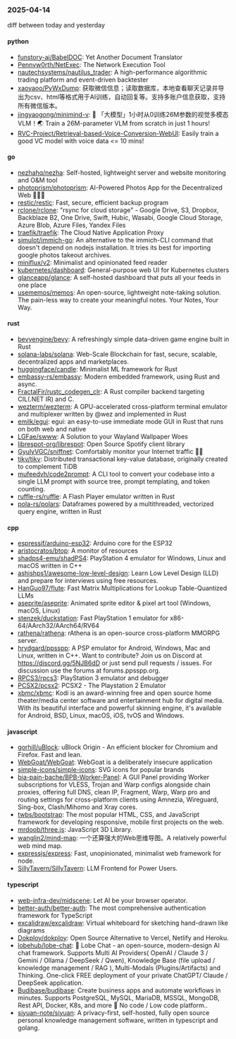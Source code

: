 ### 2025-04-14
diff between today and yesterday

#### python
* [funstory-ai/BabelDOC](https://github.com/funstory-ai/BabelDOC): Yet Another Document Translator
* [Pennyw0rth/NetExec](https://github.com/Pennyw0rth/NetExec): The Network Execution Tool
* [nautechsystems/nautilus_trader](https://github.com/nautechsystems/nautilus_trader): A high-performance algorithmic trading platform and event-driven backtester
* [xaoyaoo/PyWxDump](https://github.com/xaoyaoo/PyWxDump): 获取微信信息；读取数据库，本地查看聊天记录并导出为csv、html等格式用于AI训练，自动回复等。支持多账户信息获取，支持所有微信版本。
* [jingyaogong/minimind-v](https://github.com/jingyaogong/minimind-v): 🚀 「大模型」1小时从0训练26M参数的视觉多模态VLM！🌏 Train a 26M-parameter VLM from scratch in just 1 hours!
* [RVC-Project/Retrieval-based-Voice-Conversion-WebUI](https://github.com/RVC-Project/Retrieval-based-Voice-Conversion-WebUI): Easily train a good VC model with voice data <= 10 mins!

#### go
* [nezhahq/nezha](https://github.com/nezhahq/nezha): Self-hosted, lightweight server and website monitoring and O&M tool
* [photoprism/photoprism](https://github.com/photoprism/photoprism): AI-Powered Photos App for the Decentralized Web 🌈💎✨
* [restic/restic](https://github.com/restic/restic): Fast, secure, efficient backup program
* [rclone/rclone](https://github.com/rclone/rclone): "rsync for cloud storage" - Google Drive, S3, Dropbox, Backblaze B2, One Drive, Swift, Hubic, Wasabi, Google Cloud Storage, Azure Blob, Azure Files, Yandex Files
* [traefik/traefik](https://github.com/traefik/traefik): The Cloud Native Application Proxy
* [simulot/immich-go](https://github.com/simulot/immich-go): An alternative to the immich-CLI command that doesn't depend on nodejs installation. It tries its best for importing google photos takeout archives.
* [miniflux/v2](https://github.com/miniflux/v2): Minimalist and opinionated feed reader
* [kubernetes/dashboard](https://github.com/kubernetes/dashboard): General-purpose web UI for Kubernetes clusters
* [glanceapp/glance](https://github.com/glanceapp/glance): A self-hosted dashboard that puts all your feeds in one place
* [usememos/memos](https://github.com/usememos/memos): An open-source, lightweight note-taking solution. The pain-less way to create your meaningful notes. Your Notes, Your Way.

#### rust
* [bevyengine/bevy](https://github.com/bevyengine/bevy): A refreshingly simple data-driven game engine built in Rust
* [solana-labs/solana](https://github.com/solana-labs/solana): Web-Scale Blockchain for fast, secure, scalable, decentralized apps and marketplaces.
* [huggingface/candle](https://github.com/huggingface/candle): Minimalist ML framework for Rust
* [embassy-rs/embassy](https://github.com/embassy-rs/embassy): Modern embedded framework, using Rust and async.
* [FractalFir/rustc_codegen_clr](https://github.com/FractalFir/rustc_codegen_clr): A Rust compiler backend targeting CIL(.NET IR) and C.
* [wezterm/wezterm](https://github.com/wezterm/wezterm): A GPU-accelerated cross-platform terminal emulator and multiplexer written by @wez and implemented in Rust
* [emilk/egui](https://github.com/emilk/egui): egui: an easy-to-use immediate mode GUI in Rust that runs on both web and native
* [LGFae/swww](https://github.com/LGFae/swww): A Solution to your Wayland Wallpaper Woes
* [librespot-org/librespot](https://github.com/librespot-org/librespot): Open Source Spotify client library
* [GyulyVGC/sniffnet](https://github.com/GyulyVGC/sniffnet): Comfortably monitor your Internet traffic 🕵️‍♂️
* [tikv/tikv](https://github.com/tikv/tikv): Distributed transactional key-value database, originally created to complement TiDB
* [mufeedvh/code2prompt](https://github.com/mufeedvh/code2prompt): A CLI tool to convert your codebase into a single LLM prompt with source tree, prompt templating, and token counting.
* [ruffle-rs/ruffle](https://github.com/ruffle-rs/ruffle): A Flash Player emulator written in Rust
* [pola-rs/polars](https://github.com/pola-rs/polars): Dataframes powered by a multithreaded, vectorized query engine, written in Rust

#### cpp
* [espressif/arduino-esp32](https://github.com/espressif/arduino-esp32): Arduino core for the ESP32
* [aristocratos/btop](https://github.com/aristocratos/btop): A monitor of resources
* [shadps4-emu/shadPS4](https://github.com/shadps4-emu/shadPS4): PlayStation 4 emulator for Windows, Linux and macOS written in C++
* [ashishps1/awesome-low-level-design](https://github.com/ashishps1/awesome-low-level-design): Learn Low Level Design (LLD) and prepare for interviews using free resources.
* [HanGuo97/flute](https://github.com/HanGuo97/flute): Fast Matrix Multiplications for Lookup Table-Quantized LLMs
* [aseprite/aseprite](https://github.com/aseprite/aseprite): Animated sprite editor & pixel art tool (Windows, macOS, Linux)
* [stenzek/duckstation](https://github.com/stenzek/duckstation): Fast PlayStation 1 emulator for x86-64/AArch32/AArch64/RV64
* [rathena/rathena](https://github.com/rathena/rathena): rAthena is an open-source cross-platform MMORPG server.
* [hrydgard/ppsspp](https://github.com/hrydgard/ppsspp): A PSP emulator for Android, Windows, Mac and Linux, written in C++. Want to contribute? Join us on Discord at https://discord.gg/5NJB6dD or just send pull requests / issues. For discussion use the forums at forums.ppsspp.org.
* [RPCS3/rpcs3](https://github.com/RPCS3/rpcs3): PlayStation 3 emulator and debugger
* [PCSX2/pcsx2](https://github.com/PCSX2/pcsx2): PCSX2 - The Playstation 2 Emulator
* [xbmc/xbmc](https://github.com/xbmc/xbmc): Kodi is an award-winning free and open source home theater/media center software and entertainment hub for digital media. With its beautiful interface and powerful skinning engine, it's available for Android, BSD, Linux, macOS, iOS, tvOS and Windows.

#### javascript
* [gorhill/uBlock](https://github.com/gorhill/uBlock): uBlock Origin - An efficient blocker for Chromium and Firefox. Fast and lean.
* [WebGoat/WebGoat](https://github.com/WebGoat/WebGoat): WebGoat is a deliberately insecure application
* [simple-icons/simple-icons](https://github.com/simple-icons/simple-icons): SVG icons for popular brands
* [bia-pain-bache/BPB-Worker-Panel](https://github.com/bia-pain-bache/BPB-Worker-Panel): A GUI Panel providing Worker subscriptions for VLESS, Trojan and Warp configs alongside chain proxies, offering full DNS, clean IP, Fragment, Warp, Warp pro and routing settings for cross-platform clients using Amnezia, Wireguard, Sing-box, Clash/Mihomo and Xray cores.
* [twbs/bootstrap](https://github.com/twbs/bootstrap): The most popular HTML, CSS, and JavaScript framework for developing responsive, mobile first projects on the web.
* [mrdoob/three.js](https://github.com/mrdoob/three.js): JavaScript 3D Library.
* [wanglin2/mind-map](https://github.com/wanglin2/mind-map): 一个还算强大的Web思维导图。A relatively powerful web mind map.
* [expressjs/express](https://github.com/expressjs/express): Fast, unopinionated, minimalist web framework for node.
* [SillyTavern/SillyTavern](https://github.com/SillyTavern/SillyTavern): LLM Frontend for Power Users.

#### typescript
* [web-infra-dev/midscene](https://github.com/web-infra-dev/midscene): Let AI be your browser operator.
* [better-auth/better-auth](https://github.com/better-auth/better-auth): The most comprehensive authentication framework for TypeScript
* [excalidraw/excalidraw](https://github.com/excalidraw/excalidraw): Virtual whiteboard for sketching hand-drawn like diagrams
* [Dokploy/dokploy](https://github.com/Dokploy/dokploy): Open Source Alternative to Vercel, Netlify and Heroku.
* [lobehub/lobe-chat](https://github.com/lobehub/lobe-chat): 🤯 Lobe Chat - an open-source, modern-design AI chat framework. Supports Multi AI Providers( OpenAI / Claude 3 / Gemini / Ollama / DeepSeek / Qwen), Knowledge Base (file upload / knowledge management / RAG ), Multi-Modals (Plugins/Artifacts) and Thinking. One-click FREE deployment of your private ChatGPT/ Claude / DeepSeek application.
* [Budibase/budibase](https://github.com/Budibase/budibase): Create business apps and automate workflows in minutes. Supports PostgreSQL, MySQL, MariaDB, MSSQL, MongoDB, Rest API, Docker, K8s, and more 🚀 No code / Low code platform..
* [siyuan-note/siyuan](https://github.com/siyuan-note/siyuan): A privacy-first, self-hosted, fully open source personal knowledge management software, written in typescript and golang.
